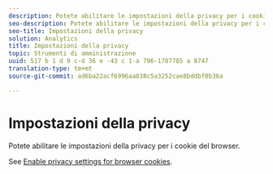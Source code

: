 ```yaml
---
description: Potete abilitare le impostazioni della privacy per i cookie del browser.
seo-description: Potete abilitare le impostazioni della privacy per i cookie del browser.
seo-title: Impostazioni della privacy
solution: Analytics
title: Impostazioni della privacy
topic: Strumenti di amministrazione
uuid: 517 b 1 d 9 c-d 36 e -43 c 1-a 796-1787785 a 8747
translation-type: tm+mt
source-git-commit: ad6ba22acf6996aa038c5a3252cae8bddbf0b36a

---
```



# Impostazioni della privacy

Potete abilitare le impostazioni della privacy per i cookie del browser.

See [Enable privacy settings for browser cookies](https://marketing.adobe.com/resources/help/en_US/whitepapers/cookies/?f=browser_cookie_settings).

